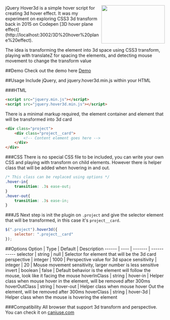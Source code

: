 <img src="https://raw.githubusercontent.com/ariona/hover3d/master/hover3d.png" width=200 height=121 align="right" alt="">
jQuery Hover3d is a simple hover script for creating 3d hover effect. It was my experiment on exploring CSS3 3d transform back in 2015 on Codepen [3D hover plane effect](http://localhost:3002/3D%20hover%20plane%20effect).

The idea is transforming the element into 3d space using CSS3 transform, playing with translateZ for spacing the elements, and detecting mouse movement to change the transform value

##Demo
Check out the demo here [Demo](http://ariona.github.io/hover3d/index.html)

##Usage
Include jQuery, and jquery.hover3d.min.js within your HTML

###HTML
```html
<script src="jquery.min.js"></script>
<script src="jquery.hover3d.min.js"></script>
```
There is a minimal markup required, the element container and element that will be transformed into 3d card

```html
<div class="project">
	<div class="project__card">
		<!-- Content element goes here -->
	</div>
</div>
```

###CSS
There is no special CSS file to be included, you can write your own CSS and playing with transform on child elements. However there is helper class that will be added when hovering in and out.

```css
/* This class can be replaced using options */
.hover-in{
	transition: .3s ease-out;
}
.hover-out{
	transition: .3s ease-in;
}
```

###JS
Next step is init the plugin on `.project` and give the selector element that will be transformed, in this case it's `project__card`.

```js
$(".project").hover3d({
	selector: ".project__card"
});
```

##Options
Option | Type | Default | Description
------ | ---- | ------- | -----------
selector | string | null | Selector for element that will be the 3d card
perspective | integer | 1000 | Perspective value for 3d space
sensitivity | integer | 20 | Mouse movement sensitivity, larger number is less sensitive
invert | boolean | false | Default behavior is the element will follow the mouse, look like it facing the mouse
hoverInClass | string | hover-in | Helper class when mouse hover in the element, will be removed after 300ms
hoverOutClass | string | hover-out | Helper class when mouse hover Out the element, will be removed after 300ms
hoverClass | string | hover-3d | Helper class when the mouse is hovering the element

###Compatibility
All browser that support 3d transform and perspective. You can check it on [caniuse.com](http://caniuse.com)